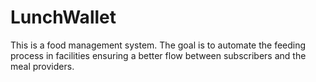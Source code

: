 # LunchWallet
This is a food management system.
The goal is to automate the feeding process in facilities ensuring a better flow between subscribers and the meal providers.
